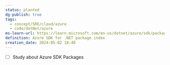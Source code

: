 ```yaml
---
status: planted
dg-publish: true
tags:
  - concept/SRE/cloud/azure
  - code/dotNet/azure
ms-learn-url: https://learn.microsoft.com/en-us/dotnet/azure/sdk/packages
definition: Azure SDK for .NET package index
creation_date: 2024-05-02 18:40
---
```

- [ ] Study about Azure SDK Packages